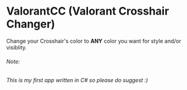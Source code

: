# ValorantCC (Valorant Crosshair Changer)
Change your Crosshair's color to **ANY** color you want for style and/or visiblity.



###### Note:
*This is my first app written in C# so please do suggest :)*